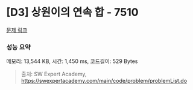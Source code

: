 # [D3] 상원이의 연속 합 - 7510 

[문제 링크](https://swexpertacademy.com/main/code/problem/problemDetail.do?contestProbId=AWoEzJFa2A4DFARq) 

### 성능 요약

메모리: 13,544 KB, 시간: 1,450 ms, 코드길이: 529 Bytes



> 출처: SW Expert Academy, https://swexpertacademy.com/main/code/problem/problemList.do